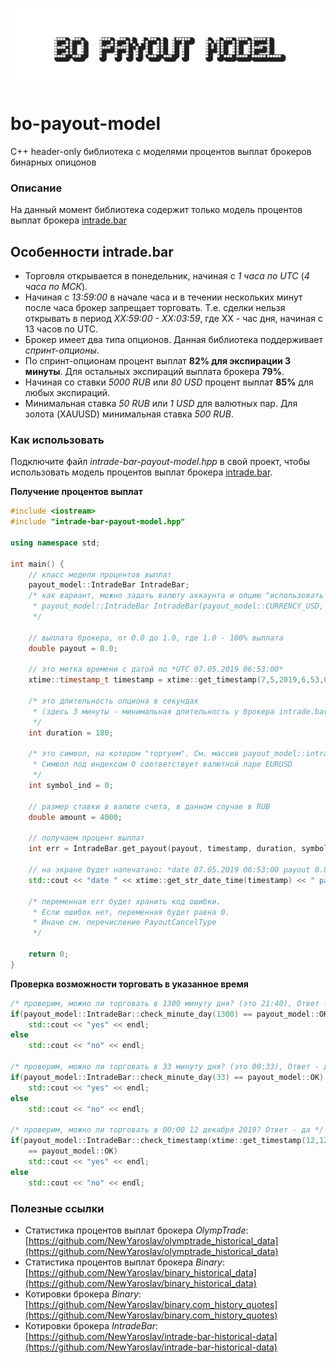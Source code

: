 ![logo](doc/logo-640-160.png)
# bo-payout-model
С++ header-only библиотека с моделями процентов выплат брокеров бинарных опицонов

### Описание

На данный момент библиотека содержит только модель процентов выплат брокера [intrade.bar](www.intrade.bar/67204)

## Особенности intrade.bar

- Торговля открывается в понедельник, начиная с *1 часа по UTC* (*4 часа по МСК*).
- Начиная с *13:59:00* в начале часа и в течении нескольких минут после часа брокер запрещает торговать. 
Т.е. сделки нельзя открывать в период *XX:59:00 - XX:03:59*, где XX - час дня, начиная с 13 часов по UTC.
- Брокер имеет два типа опционов. Данная библиотека поддерживает *спринт-опционы*.
- По спринт-опционам процент выплат **82% для экспирации 3 минуты**. Для остальных экспираций выплата брокера **79%**.
- Начиная со ставки *5000 RUB* или *80 USD* процент выплат **85%** для любых экспираций.
- Минимальная ставка *50 RUB* или *1 USD* для валютных пар. Для золота (XAUUSD) минимальная ставка *500 RUB*.

### Как использовать

Подключите файл *intrade-bar-payout-model.hpp* в свой проект, чтобы использовать модель процентов выплат брокера [intrade.bar](www.intrade.bar/67204).

**Получение процентов выплат**

```C++
#include <iostream>
#include "intrade-bar-payout-model.hpp"

using namespace std;

int main() {
	// класс модели процентов выплат
    payout_model::IntradeBar IntradeBar;
	/* как вариант, можно задать валюту аккаунта и опцию "использовать последние условия брокера"
	 * payout_model::IntradeBar IntradeBar(payout_model::CURRENCY_USD, true);
	 */

	// выплата брокера, от 0.0 до 1.0, где 1.0 - 100% выплата
    double payout = 0.0;
	
	// это метка времени с датой по *UTC 07.05.2019 06:53:00*
	xtime::timestamp_t timestamp = xtime::get_timestamp(7,5,2019,6,53,00); 
	
	/* это длительность опциона в секундах 
	 * (здесь 3 минуты - минимальная длительность у брокера intrade.bar
	 */
	int duration = 180;
	
	/* это символ, на котором "торгуем". См. массив payout_model::intrade_bar_currency_pairs
	 * Символ под индексом 0 соответствует валютной паре EURUSD
	 */
	int symbol_ind = 0;
	
	// размер ставки в валюте счета, в данном случае в RUB
	double amount = 4000;
	
	// получаем процент выплат
    int err = IntradeBar.get_payout(payout, timestamp, duration, symbol_ind, amount);
	
	// на экране будет напечатано: *date 07.05.2019 06:53:00 payout 0.82*
    std::cout << "date " << xtime::get_str_date_time(timestamp) << " payout " << payout << std::endl;
	
	/* переменная err будет хранить код ошибки. 
	 * Если ошибок нет, переменная будет равна 0. 
	 * Иначе см. перечисление PayoutCancelType
	 */

    return 0;
}
```

**Проверка возможности торговать в указанное время**

```C++
/* проверим, можно ли торговать в 1300 минуту дня? (это 21:40), Ответ - нет */
if(payout_model::IntradeBar::check_minute_day(1300) == payout_model::OK)
	std::cout << "yes" << endl;
else 
	std::cout << "no" << endl;

/* проверим, можно ли торговать в 33 минуту дня? (это 00:33), Ответ - да */
if(payout_model::IntradeBar::check_minute_day(33) == payout_model::OK)
	std::cout << "yes" << endl;
else
	std::cout << "no" << endl;
	
/* проверим, можно ли торговать в 00:00 12 декабря 2019? Ответ - да */
if(payout_model::IntradeBar::check_timestamp(xtime::get_timestamp(12,12,2019,0,0,0))
	== payout_model::OK)
	std::cout << "yes" << endl;
else
	std::cout << "no" << endl;

```


### Полезные ссылки

* Статистика процентов выплат брокера *OlympTrade*: [https://github.com/NewYaroslav/olymptrade_historical_data](https://github.com/NewYaroslav/olymptrade_historical_data)
* Статистика процентов выплат брокера *Binary*: [https://github.com/NewYaroslav/binary_historical_data](https://github.com/NewYaroslav/binary_historical_data)
* Котировки брокера *Binary*: [https://github.com/NewYaroslav/binary.com_history_quotes](https://github.com/NewYaroslav/binary.com_history_quotes)
* Котировки брокера *IntradeBar*: [https://github.com/NewYaroslav/intrade-bar-historical-data](https://github.com/NewYaroslav/intrade-bar-historical-data)


